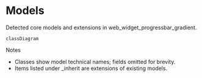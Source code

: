 # Models

Detected core models and extensions in web_widget_progressbar_gradient.

```mermaid
classDiagram
```

Notes
- Classes show model technical names; fields omitted for brevity.
- Items listed under _inherit are extensions of existing models.
